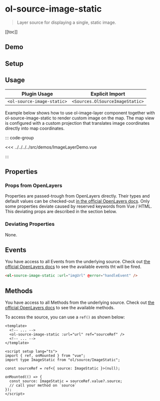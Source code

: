 # ol-source-image-static

> Layer source for displaying a single, static image.

[[toc]]

## Demo

<script setup>
import ImageLayerDemo from "@demos/ImageLayerDemo.vue"
</script>

<ClientOnly>
<ImageLayerDemo />
</ClientOnly>

## Setup

<!--@include: ../../sources.plugin.md-->

## Usage

| Plugin Usage               |         Explicit Import         |
| -------------------------- | :-----------------------------: |
| `<ol-source-image-static>` | `<Sources.OlSourceImageStatic>` |

Example below shows how to use ol-image-layer component together with ol-source-image-static to render custom image on the map.
The map view is configured with a custom projection that translates image coordinates directly into map coordinates.

::: code-group

<<< ../../../../src/demos/ImageLayerDemo.vue

:::

## Properties

### Props from OpenLayers

Properties are passed-trough from OpenLayers directly.
Their types and default values can be checked-out [in the official OpenLayers docs](https://openlayers.org/en/latest/apidoc/module-ol_source_ImageStatic-Static.html).
Only some properties deviate caused by reserved keywords from Vue / HTML.
This deviating props are described in the section below.

### Deviating Properties

None.

## Events

You have access to all Events from the underlying source.
Check out [the official OpenLayers docs](https://openlayers.org/en/latest/apidoc/module-ol_source_ImageStatic-Static.html) to see the available events tht will be fired.

```html
<ol-source-image-static :url="imgUrl" @error="handleEvent" />
```

## Methods

You have access to all Methods from the underlying source.
Check out [the official OpenLayers docs](https://openlayers.org/en/latest/apidoc/module-ol_source_ImageStatic-Static.html) to see the available methods.

To access the source, you can use a `ref()` as shown below:

```vue
<template>
  <!-- ... -->
  <ol-source-image-static :url="url" ref="sourceRef" />
  <!-- ... -->
</template>

<script setup lang="ts">
import { ref, onMounted } from "vue";
import type ImageStatic from "ol/source/ImageStatic";

const sourceRef = ref<{ source: ImageStatic }>(null);

onMounted(() => {
  const source: ImageStatic = sourceRef.value?.source;
  // call your method on `source`
});
</script>
```
